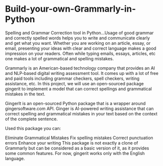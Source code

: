 # Build-your-own-Grammarly-in-Python
Spelling and Grammar Correction tool in Python...Usage of good grammar and correctly spelled words helps you to write and communicate clearly and get what you want. Whether you are working on an article, essay, or email, presenting your ideas with clear and correct language makes a good impression on your readers. Often while typing emails, essays, articles, etc one makes a lot of grammatical and spelling mistakes.

Grammarly is an American-based technology company that provides an AI and NLP-based digital writing assessment tool. It comes up with a lot of free and paid tools including grammar checkers, spell checkers, writing assistance, etc. In this project, we will use an open-sourced package gingerit to implement a model that can correct spellings and grammatical mistakes in the text.

GingerIt is an open-sourced Python package that is a wrapper around gingersoftware.com API. Ginger is AI-powered writing assistance that can correct spelling and grammatical mistakes in your text based on the context of the complete sentence.

Used this package you can:

Eliminate Grammatical Mistakes
Fix spelling mistakes
Correct punctuation errors
Enhance your writing
This package is not exactly a clone of Grammarly but can be considered as a basic version of it, as it provides some common features. For now, gingerit works only with the English language.


